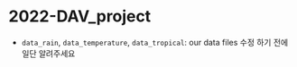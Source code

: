 # 2022-DAV_project

* `data_rain`, `data_temperature`, `data_tropical`: our data files 수정 하기 전에 일단 알려주세요

